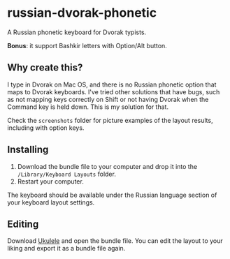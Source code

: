 # russian-dvorak-phonetic

A Russian phonetic keyboard for Dvorak typists.

**Bonus**: it support Bashkir letters with Option/Alt button.

## Why create this?

I type in Dvorak on Mac OS, and there is no Russian phonetic option that maps to Dvorak keyboards. I've tried other solutions that have bugs, such as not mapping keys correctly on Shift or not having Dvorak when the Command key is held down. This is my solution for that.

Check the `screenshots` folder for picture examples of the layout results, including with option keys.

## Installing

1. Download the bundle file to your computer and drop it into the `/Library/Keyboard Layouts` folder.
2. Restart your computer.

The keyboard should be available under the Russian language section of your keyboard layout settings.

## Editing

Download [Ukulele](https://software.sil.org/ukelele/) and open the bundle file. You can edit the layout to your liking and export it as a bundle file again.
